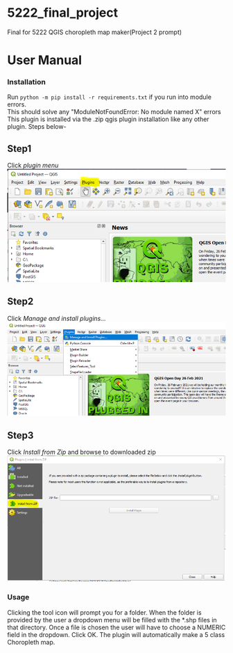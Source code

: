 # 5222_final_project
Final for 5222 QGIS choropleth map maker(Project 2 prompt)

# User Manual
### Installation  
Run ```python -m pip install -r requirements.txt``` if you run into module errors.  
This should solve any "ModuleNotFoundError: No module named X" errors  
This plugin is installed via the .zip qgis plugin installation like any other plugin. Steps below-  

## Step1  
Click *plugin menu*  
![image](./assets/step1.PNG)  

## Step2  
Click *Manage and install plugins...*  
![image](./assets/step2.PNG)  

## Step3  
Click *Install from Zip* and browse to downloaded zip
![image](./assets/step3.PNG)  

### Usage  
Clicking the tool icon will prompt you for a folder. When the folder is provided by the user a dropdown menu will be filled with the \*.shp files in that directory. Once a file is chosen the user will have to choose a NUMERIC field in the dropdown. Click OK. The plugin will automatically make a 5 class Choropleth map.

